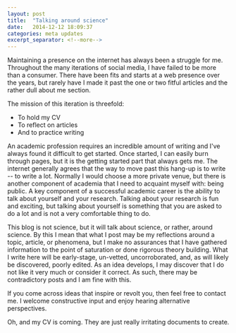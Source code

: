 ```yaml
---
layout: post
title:  "Talking around science"
date:   2014-12-12 18:09:37
categories: meta updates
excerpt_separator: <!--more-->
---
```

Maintaining a presence on the internet has always been a struggle for me. Throughout
the many iterations of social media, I have failed to be more than a consumer. There
have been fits and starts at a web presence over the years, but rarely have I made
it past the one or two fitful articles and the rather dull about me section.

The mission of this iteration is threefold:

 * To hold my CV
 * To reflect on articles
 * And to practice writing

An academic profession requires an incredible amount of writing and I've always found it
difficult to get started. Once started, I can easily burn through pages, but it is the
getting started part that always gets me. The internet generally agrees that the way to
move past this hang-up is to write -- to write a lot. Normally I would choose a more
private venue, but there is another component of academia that I need to acquaint myself
with: being public. A key component of a successful academic career is the ability to
talk about yourself and your research. Talking about your research is fun and exciting,
but talking about yourself is something that you are asked to do a lot and
is not a very comfortable thing to do.

This blog is not science, but it will talk about science, or rather, around science. By
this I mean that what I post may be my reflections around a topic, article, or
phenomena, but I make no assurances that I have gathered information to the point of
saturation or done rigorous theory building. What I write here will be early-stage, un-vetted,
uncorroborated, and, as will likely be discovered, poorly edited. As an idea develops, I may
discover that I do not like it very much or consider it correct. As such, there may be
contradictory posts and I am fine with this.

If you come across ideas that inspire or revolt you, then feel free to contact me.
I welcome constructive input and enjoy hearing alternative perspectives.

Oh, and my CV is coming. They are just really irritating documents to create.
